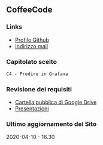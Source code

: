 ## CoffeeCode

### Links

- [Profilo Github](https://github.com/CoffeeCodeSWE)
- [Indirizzo mail](mailto:coffeecodeswe@gmail.com)

### Capitolato scelto

```markdown
C4 - Predire in Grafana
```
### Revisione dei requisiti

- [Cartella pubblica di Google Drive](https://drive.google.com/drive/folders/1deo25o7ultcvYX93u5aPY9XUvK_1t7Zq?usp=sharing)
- [Presentazioni](https://drive.google.com/drive/folders/1TPet3KwFhcZ3AIuNYPeLFPSxbx9hIlRs?usp=sharing)

### Ultimo aggiornamento del Sito

2020-04-10 - 16.30
